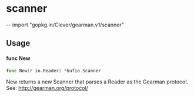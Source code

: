 # scanner
--
    import "gopkg.in/Clever/gearman.v1/scanner"


## Usage

#### func  New

```go
func New(r io.Reader) *bufio.Scanner
```
New returns a new Scanner that parses a Reader as the Gearman protocol. See:
http://gearman.org/protocol/

